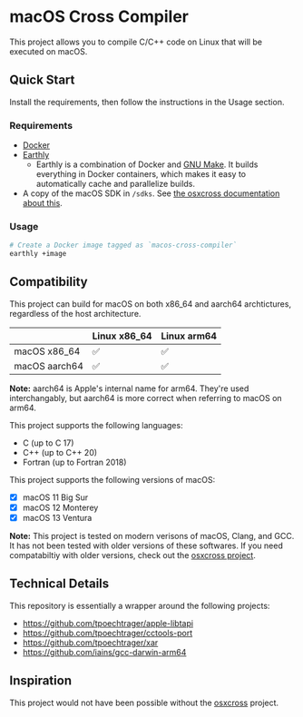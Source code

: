 # macOS Cross Compiler

This project allows you to compile C/C++ code on Linux that will be executed on macOS.

## Quick Start

Install the requirements, then follow the instructions in the Usage section.

### Requirements

* [Docker](https://docs.docker.com/engine/install/)
* [Earthly](https://earthly.dev/get-earthly)
  * Earthly is a combination of Docker and [GNU Make](https://www.gnu.org/software/make/). It builds everything in Docker containers, which makes it easy to automatically cache and parallelize builds.
* A copy of the macOS SDK in `/sdks`. See [the osxcross documentation about this](https://github.com/tpoechtrager/osxcross#packaging-the-sdk).

### Usage

```bash
# Create a Docker image tagged as `macos-cross-compiler`
earthly +image
```

## Compatibility

This project can build for macOS on both x86_64 and aarch64 archtictures, regardless of the host architecture.

|              | Linux x86_64 | Linux arm64 |
|--------------|--------------|-------------|
| macOS x86_64 | ✅            | ✅           |
| macOS aarch64  | ✅            | ✅           |

**Note:** aarch64 is Apple's internal name for arm64. They're used interchangably, but aarch64 is more correct when referring to macOS on arm64.

This project supports the following languages:

* C (up to C 17)
* C++ (up to C++ 20)
* Fortran (up to Fortran 2018)

This project supports the following versions of macOS:

* [x] macOS 11 Big Sur
* [x] macOS 12 Monterey
* [x] macOS 13 Ventura

**Note:** This project is tested on modern verisons of macOS, Clang, and GCC. It has not been tested with older versions of these softwares. If you need compatabiltiy with older versions, check out the [osxcross project](https://github.com/tpoechtrager/osxcross).

## Technical Details

This repository is essentially a wrapper around the following projects:

* <https://github.com/tpoechtrager/apple-libtapi>
* <https://github.com/tpoechtrager/cctools-port>
* <https://github.com/tpoechtrager/xar>
* <https://github.com/iains/gcc-darwin-arm64>

## Inspiration

This project would not have been possible without the [osxcross](https://github.com/tpoechtrager/osxcross) project.
